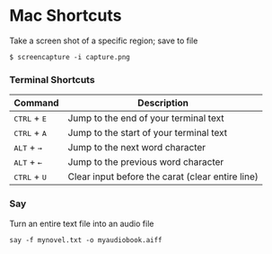 # Mac Shortcuts

Take a screen shot of a specific region; save to file

```
$ screencapture -i capture.png
```

### Terminal Shortcuts

Command | Description
--- | ---
<kbd>CTRL</kbd> + <kbd>E</kbd> | Jump to the end of your terminal text
<kbd>CTRL</kbd> + <kbd>A</kbd> | Jump to the start of your terminal text
<kbd>ALT</kbd> + <kbd>→</kbd> | Jump to the next word character
<kbd>ALT</kbd> + <kbd>←</kbd> | Jump to the previous word character
<kbd>CTRL</kbd> + <kbd>U</kbd> | Clear input before the carat (clear entire line)

### Say

Turn an entire text file into an audio file

```
say -f mynovel.txt -o myaudiobook.aiff
```